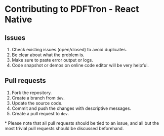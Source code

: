 # Contributing to PDFTron - React Native

## Issues
1. Check existing issues (open/closed) to avoid duplicates.
2. Be clear about what the problem is.
3. Make sure to paste error output or logs.
4. Code snapshot or demos on online code editor will be very helpful.

## Pull requests
1. Fork the repository.
2. Create a branch from `dev`.
3. Update the source code.
4. Commit and push the changes with descriptive messages.
5. Create a pull request to `dev`.

\* Please note that all pull requests should be tied to an issue, and all but the most trivial pull requests should be discussed beforehand.